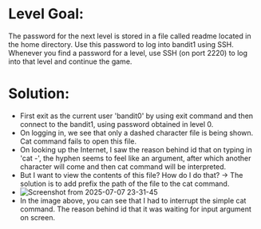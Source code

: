 
# Level Goal:

The password for the next level is stored in a file called readme located in the home directory. Use this password to log into bandit1 using SSH. Whenever you find a password for a level, use SSH (on port 2220) to log into that level and continue the game.

# Solution: 

  * First exit as the current user 'bandit0' by using exit command and then connect to the bandit1, using password obtained in level 0.
  * On logging in, we see that only a dashed character file is being shown. Cat command fails to open this file.
  * On looking up the Internet, I saw the reason behind id that on typing in 'cat -', the hyphen seems to feel like an argument, after which another character will come and then cat command will be interpreted.
  * But I want to view the contents of this file? How do I do that? -> The solution is to add prefix the path of the file to the cat command.
  * ![Screenshot from 2025-07-07 23-31-45](https://github.com/user-attachments/assets/f7e0d531-04e7-4d76-8045-a8bbc9ca032b)
  * In the image above, you can see that I had to interrupt the simple cat command. The reason behind id that it was waiting for input argument on screen.
